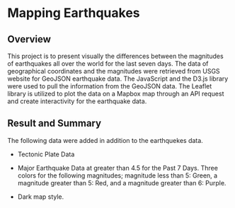 # Mapping Earthquakes

## Overview 
This project is to present visually the differences between the magnitudes of earthquakes all over the world for the last seven days.  The data of geographical coordinates and the magnitudes were retrieved from USGS website for GeoJSON earthquake data.  The JavaScript and the D3.js library were used to pull the information from the GeoJSON data.  The Leaflet library is utilized to plot the data on a Mapbox map through an API request and create interactivity for the earthquake data.

## Result and Summary 
The following data were added in addition to the earthquekes data. 

- Tectonic Plate Data

- Major Earthquake Data at greater than 4.5 for the Past 7 Days.  Three colors for the following magnitudes; magnitude less than 5: Green, a magnitude greater than 5: Red, and a magnitude greater than 6: Purple.

- Dark map style. 
